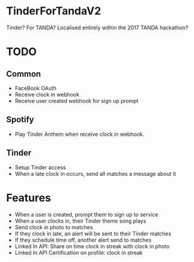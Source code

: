 # TinderForTandaV2
Tinder? For TANDA? Localised entirely within the 2017 TANDA hackathon?

# TODO
## Common
* FaceBook OAuth
* Receive clock in webhook
* Receive user created webhook for sign up prompt 
## Spotify
* Play Tinder Anthem when receive clock in webhook.
## Tinder
* Setup Tinder access
* When a late clock in occurs, send all matches a message about it

# Features 
* When a user is created, prompt them to sign up to service 
* When a user clocks in, their Tinder theme song plays 
* Send clock in photo to matches 
* If they clock in late, an alert will be sent to their Tinder matches 
* If they schedule time off, another alert send to matches 
* Linked In API: Share on time clock in streak with clock in photo  
* Linked In API Certification on profile: clock in streak